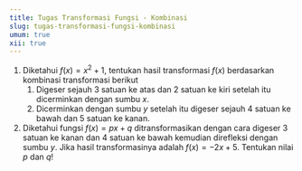 ```yaml
---
title: Tugas Transformasi Fungsi - Kombinasi
slug: tugas-transformasi-fungsi-kombinasi
umum: true
xii: true
---
```


1. Diketahui $f(x)=x^2+1$, tentukan hasil transformasi $f(x)$ berdasarkan kombinasi transformasi berikut
   1. Digeser sejauh 3 satuan ke atas dan 2 satuan ke kiri setelah itu dicerminkan dengan sumbu $x$.
   2. Dicerminkan dengan sumbu $y$ setelah itu digeser sejauh 4 satuan ke bawah dan 5 satuan ke kanan.
2. Diketahui fungsi $f(x)=px+q$ ditransformasikan dengan cara digeser 3 satuan ke kanan dan 4 satuan ke bawah kemudian direfleksi dengan sumbu $y$. Jika hasil transformasinya adalah $f(x)=−2x+5$. Tentukan nilai $p$ dan $q$\!

